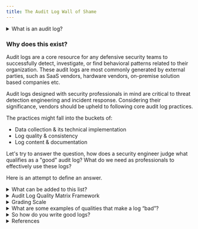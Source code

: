 ```yaml
---
title: The Audit Log Wall of Shame
---
```

<details>
<summary> What is an audit log? </summary>
[DataDog](https://www.datadoghq.com/knowledge-center/audit-logging/) provides good context on what qualifies as an audit vs. system log.

> The difference between audit logs and system logs (e.g., error logs, operational logs, etc.) is the information they contain, their purpose, and their immutability. Whereas system logs are designed to help developers troubleshoot errors, audit logs help organizations document a historical record of activity for compliance purposes and other business policy enforcement.
</details>

### Why does this exist?

Audit logs are a core resource for any defensive security teams to successfully detect, investigate, or find behavioral patterns related to their organization. These audit logs are most commonly generated by external parties, such as SaaS vendors, hardware vendors, on-premise solution based companies etc.

Audit logs designed with security professionals in mind are critical to threat detection engineering and incident response. Considering their significance, vendors should be upheld to following core audit log practices.

The practices might fall into the buckets of:

- Data collection & its technical implementation
- Log quality & consistency
- Log content & documentation

Let's try to answer the question, how does a security engineer judge what qualifies as a "good" audit log? What do we need as professionals to effectively use these logs?

Here is an attempt to define an answer.

<details>
<summary> What can be added to this list? </summary>
Any vendor can be added to the list if they charge a premium for audit log data.

The purpose is to push those building solutions to think of the security engineering customer and give us the information to better protect our organizations.

For example, added sources may only provide audit logs to high paying enterprise tiers (Zendesk), provide higher quality logs with increased pricing tiers (GitHub), or have audit logs that are a separate package from even enterprise tiers (Salesforce).
</details>

<details>
<summary> Audit Log Quality Matrix Framework </summary>

*Log Content* (4pts)
- Event types cover all actions taken in the system and include critical fields, such as source ip address.
- Audit logs have external facing documentation on event types.
- Logs contain enough information to attribute activity to a user within the platform.
- The ability to get detailed audit logs is part of the core product or reasonably priced.

*Log Collection* (3pts)
- The ability exists to stream logs to a cloud storage or SIEM provider (such as logpush to S3). Otherwise the API to self-retrieve logs is straightforward, documented and allows engineers to easily retrieve their logs. 
- Log collection makes it possible for event IDs to be sorted and straightforward in order to not miss log events or get duplicate events in the pipeline.
- There is good log formatting and data structure choice, making it easy to parse logs once they are retrieved.

*Quality & Consistency* (3pts)
- There is log constistency across product versioning and operating systems, including when pulling the logs. Backwards compatability introduced when needed.
- Low rate of log quality related incidents. Logs are reliable and can be taken as a source of truth.
- There is limited latency between when an action occurs and when the log event is available.

</details>

<details>
<summary> Grading Scale </summary>
Log sources that are added will be graded from a scale of 0 - 9 with an associated lettering based on the Audit Log Quality Framework above.

- 10/10 A+
- 9/10 A
- 8/10 B+
- 7/10 B
- 6/10 C+
- 5/10 C
- 4/10 D+
- 3/10 D
- 2/10 F+
- 1/10 F
- 0/10 F-
</details>

<details>
<summary> What are some examples of qualities that make a log “bad”? </summary>

- Lack of information to attribute activity to a user or IP address.
- Poor formatting and structure that makes it difficult to access required information.
-   Ex: Unordered arrays inside of nested JSON
-   Ex: Random dicts inside of variable length arrays so the same event may have mixed lengths.
- Different formats depending on which internal team built each event type.
- Inconsistent event type definitions based on how a user is accessing the system.
- Inconsistent formats and naming conventions that differ if you pull it via API or view it in the UI.
</details>

<details>
<summary> So how do you write good logs? </summary>

This is a question I pose to the greater security community, this framework is open to suggestions and edits via the Github repository.
</details>

<details>
<summary> References </summary>

1. [Creating Audit Logs for Security Professionsals](https://medium.com/@julieasparks/creating-audit-logs-for-security-professionals-2f81b4046bce)
2. [The SSO Wall of Shame](https://sso.tax/)
3. [Elastic Common Schema, Open Source Logging Fields](https://www.elastic.co/guide/en/ecs/8.6/ecs-reference.html)
</details>
